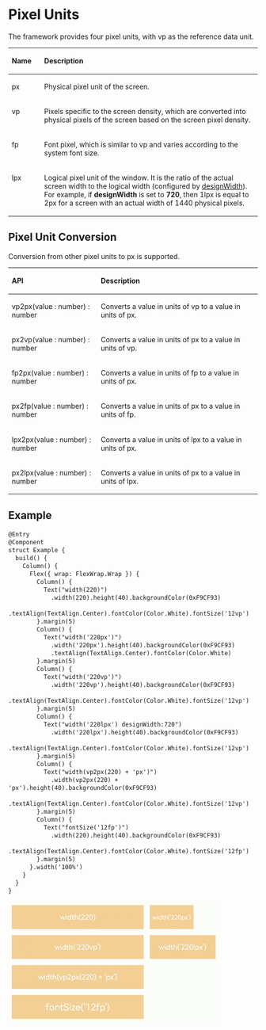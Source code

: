 # Pixel Units<a name="EN-US_TOPIC_0000001111581268"></a>

The framework provides four pixel units, with vp as the reference data unit.

<a name="table230mcpsimp"></a>
<table><thead align="left"><tr id="row235mcpsimp"><th class="cellrowborder" valign="top" width="13%" id="mcps1.1.3.1.1"><p id="p237mcpsimp"><a name="p237mcpsimp"></a><a name="p237mcpsimp"></a>Name</p>
</th>
<th class="cellrowborder" valign="top" width="87%" id="mcps1.1.3.1.2"><p id="p239mcpsimp"><a name="p239mcpsimp"></a><a name="p239mcpsimp"></a>Description</p>
</th>
</tr>
</thead>
<tbody><tr id="row240mcpsimp"><td class="cellrowborder" valign="top" width="13%" headers="mcps1.1.3.1.1 "><p id="p242mcpsimp"><a name="p242mcpsimp"></a><a name="p242mcpsimp"></a>px</p>
</td>
<td class="cellrowborder" valign="top" width="87%" headers="mcps1.1.3.1.2 "><p id="p244mcpsimp"><a name="p244mcpsimp"></a><a name="p244mcpsimp"></a>Physical pixel unit of the screen.</p>
</td>
</tr>
<tr id="row245mcpsimp"><td class="cellrowborder" valign="top" width="13%" headers="mcps1.1.3.1.1 "><p id="p247mcpsimp"><a name="p247mcpsimp"></a><a name="p247mcpsimp"></a>vp</p>
</td>
<td class="cellrowborder" valign="top" width="87%" headers="mcps1.1.3.1.2 "><p id="p249mcpsimp"><a name="p249mcpsimp"></a><a name="p249mcpsimp"></a>Pixels specific to the screen density, which are converted into physical pixels of the screen based on the screen pixel density.</p>
</td>
</tr>
<tr id="row250mcpsimp"><td class="cellrowborder" valign="top" width="13%" headers="mcps1.1.3.1.1 "><p id="p252mcpsimp"><a name="p252mcpsimp"></a><a name="p252mcpsimp"></a>fp</p>
</td>
<td class="cellrowborder" valign="top" width="87%" headers="mcps1.1.3.1.2 "><p id="p254mcpsimp"><a name="p254mcpsimp"></a><a name="p254mcpsimp"></a>Font pixel, which is similar to vp and varies according to the system font size.</p>
</td>
</tr>
<tr id="row920003123018"><td class="cellrowborder" valign="top" width="13%" headers="mcps1.1.3.1.1 "><p id="p1020016393011"><a name="p1020016393011"></a><a name="p1020016393011"></a>lpx</p>
</td>
<td class="cellrowborder" valign="top" width="87%" headers="mcps1.1.3.1.2 "><p id="p1120043183010"><a name="p1120043183010"></a><a name="p1120043183010"></a>Logical pixel unit of the window. It is the ratio of the actual screen width to the logical width (configured by <a href="ts-framework-js-tag.md#table12744175911317">designWidth</a>). For example, if <strong id="b2423202212551"><a name="b2423202212551"></a><a name="b2423202212551"></a>designWidth</strong> is set to <strong id="b20172226195518"><a name="b20172226195518"></a><a name="b20172226195518"></a>720</strong>, then 1lpx is equal to 2px for a screen with an actual width of 1440 physical pixels.</p>
</td>
</tr>
</tbody>
</table>

## Pixel Unit Conversion<a name="section43478451141"></a>

Conversion from other pixel units to px is supported.

<a name="table16548143615916"></a>
<table><thead align="left"><tr id="row175481036794"><th class="cellrowborder" valign="top" width="35.69%" id="mcps1.1.3.1.1"><p id="p14548123614910"><a name="p14548123614910"></a><a name="p14548123614910"></a>API</p>
</th>
<th class="cellrowborder" valign="top" width="64.31%" id="mcps1.1.3.1.2"><p id="p11548183618912"><a name="p11548183618912"></a><a name="p11548183618912"></a>Description</p>
</th>
</tr>
</thead>
<tbody><tr id="row75487361090"><td class="cellrowborder" valign="top" width="35.69%" headers="mcps1.1.3.1.1 "><p id="p05483367914"><a name="p05483367914"></a><a name="p05483367914"></a>vp2px(value : number) : number</p>
</td>
<td class="cellrowborder" valign="top" width="64.31%" headers="mcps1.1.3.1.2 "><p id="p6239203321019"><a name="p6239203321019"></a><a name="p6239203321019"></a>Converts a value in units of vp to a value in units of px.</p>
</td>
</tr>
<tr id="row0770112219335"><td class="cellrowborder" valign="top" width="35.69%" headers="mcps1.1.3.1.1 "><p id="p177017220331"><a name="p177017220331"></a><a name="p177017220331"></a>px2vp(value : number) : number</p>
</td>
<td class="cellrowborder" valign="top" width="64.31%" headers="mcps1.1.3.1.2 "><p id="p8770192212335"><a name="p8770192212335"></a><a name="p8770192212335"></a>Converts a value in units of px to a value in units of vp.</p>
</td>
</tr>
<tr id="row15951172693314"><td class="cellrowborder" valign="top" width="35.69%" headers="mcps1.1.3.1.1 "><p id="p15951102643316"><a name="p15951102643316"></a><a name="p15951102643316"></a>fp2px(value : number) : number</p>
</td>
<td class="cellrowborder" valign="top" width="64.31%" headers="mcps1.1.3.1.2 "><p id="p995152643319"><a name="p995152643319"></a><a name="p995152643319"></a>Converts a value in units of fp to a value in units of px.</p>
</td>
</tr>
<tr id="row83152033153314"><td class="cellrowborder" valign="top" width="35.69%" headers="mcps1.1.3.1.1 "><p id="p231503317331"><a name="p231503317331"></a><a name="p231503317331"></a>px2fp(value : number) : number</p>
</td>
<td class="cellrowborder" valign="top" width="64.31%" headers="mcps1.1.3.1.2 "><p id="p143158337338"><a name="p143158337338"></a><a name="p143158337338"></a>Converts a value in units of px to a value in units of fp.</p>
</td>
</tr>
<tr id="row1619816394331"><td class="cellrowborder" valign="top" width="35.69%" headers="mcps1.1.3.1.1 "><p id="p121981939173310"><a name="p121981939173310"></a><a name="p121981939173310"></a>lpx2px(value : number) : number</p>
</td>
<td class="cellrowborder" valign="top" width="64.31%" headers="mcps1.1.3.1.2 "><p id="p819843963311"><a name="p819843963311"></a><a name="p819843963311"></a>Converts a value in units of lpx to a value in units of px.</p>
</td>
</tr>
<tr id="row955964320338"><td class="cellrowborder" valign="top" width="35.69%" headers="mcps1.1.3.1.1 "><p id="p35591243143310"><a name="p35591243143310"></a><a name="p35591243143310"></a>px2lpx(value : number) : number</p>
</td>
<td class="cellrowborder" valign="top" width="64.31%" headers="mcps1.1.3.1.2 "><p id="p14559343153314"><a name="p14559343153314"></a><a name="p14559343153314"></a>Converts a value in units of px to a value in units of lpx.</p>
</td>
</tr>
</tbody>
</table>

## Example<a name="section208264919153"></a>

```
@Entry
@Component
struct Example {
  build() {
    Column() {
      Flex({ wrap: FlexWrap.Wrap }) {
        Column() {
          Text("width(220)")
            .width(220).height(40).backgroundColor(0xF9CF93)
            .textAlign(TextAlign.Center).fontColor(Color.White).fontSize('12vp')
        }.margin(5)
        Column() {
          Text("width('220px')")
            .width('220px').height(40).backgroundColor(0xF9CF93)
            .textAlign(TextAlign.Center).fontColor(Color.White)
        }.margin(5)
        Column() {
          Text("width('220vp')")
            .width('220vp').height(40).backgroundColor(0xF9CF93)
            .textAlign(TextAlign.Center).fontColor(Color.White).fontSize('12vp')
        }.margin(5)
        Column() {
          Text("width('220lpx') designWidth:720")
            .width('220lpx').height(40).backgroundColor(0xF9CF93)
            .textAlign(TextAlign.Center).fontColor(Color.White).fontSize('12vp')
        }.margin(5)
        Column() {
          Text("width(vp2px(220) + 'px')")
            .width(vp2px(220) + 'px').height(40).backgroundColor(0xF9CF93)
            .textAlign(TextAlign.Center).fontColor(Color.White).fontSize('12vp')
        }.margin(5)
        Column() {
          Text("fontSize('12fp')")
            .width(220).height(40).backgroundColor(0xF9CF93)
            .textAlign(TextAlign.Center).fontColor(Color.White).fontSize('12fp')
        }.margin(5)
      }.width('100%')
    }
  }
}
```

![](figures/pixel-unit.gif)

